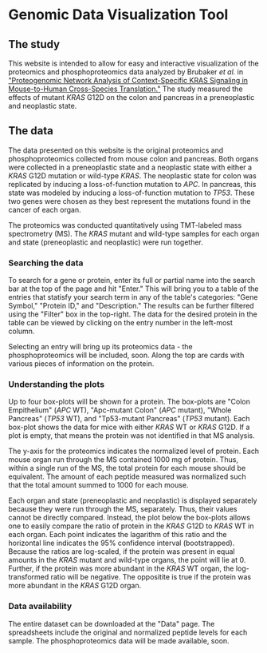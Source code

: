 # Genomic Data Visualization Tool

## The study

This website is intended to allow for easy and interactive visualization of the proteomics and phosphoproteomics data analyzed by Brubaker *et al.* in ["Proteogenomic Network Analysis of Context-Specific KRAS Signaling in Mouse-to-Human Cross-Species Translation."](https://www.sciencedirect.com/science/article/pii/S2405471219302388?via%3Dihub)
The study measured the effects of mutant *KRAS* G12D on the colon and pancreas in a preneoplastic and neoplastic state.

## The data

The data presented on this website is the original proteomics and phosphoproteomics collected from mouse colon and pancreas.
Both organs were collected in a preneoplastic state and a neoplastic state with either a *KRAS* G12D mutation or wild-type *KRAS*.
The neoplastic state for colon was replicated by inducing a loss-of-function mutation to *APC*.
In pancreas, this state was modeled by inducing a loss-of-function mutation to *TP53*.
These two genes were chosen as they best represent the mutations found in the cancer of each organ.

The proteomics was conducted quantitatively using TMT-labeled mass spectrometry (MS).
The *KRAS* mutant and wild-type samples for each organ  and state (preneoplastic and neoplastic) were run together.

### Searching the data

To search for a gene or protein, enter its full or partial name into the search bar at the top of the page and hit "Enter."
This will bring you to a table of the entries that statisfy your search term in any of the table's categories: "Gene Symbol," "Protein ID," and "Description."
The results can be further filtered using the "Filter" box in the top-right.
The data for the desired protein in the table can be viewed by clicking on the entry number in the left-most column.

Selecting an entry will bring up its proteomics data - the phosphoproteomics will be included, soon.
Along the top are cards with various pieces of information on the protein.

### Understanding the plots

Up to four box-plots will be shown for a protein.
The box-plots are "Colon Empithelium" (*APC* WT), "Apc-mutant Colon" (*APC* mutant), "Whole Pancreas" (*TP53* WT), and "Tp53-mutant Pancreas" (*TP53* mutant).
Each box-plot shows the data for mice with either *KRAS* WT or *KRAS* G12D.
If a plot is empty, that means the protein was not identified in that MS analysis.

The y-axis for the proteomics indicates the normalized level of protein.
Each mouse organ run through the MS contained 1000 mg of protein.
Thus, within a single run of the MS, the total protein for each mouse should be equivalent.
The amount of each peptide measured was normalized such that the total amount summed to 1000 for each mouse.

Each organ and state (preneoplastic and neoplastic) is displayed separately because they were run through the MS, separately.
Thus, their values cannot be directly compared.
Instead, the plot below the box-plots allows one to easily compare the ratio of protein in the *KRAS* G12D to *KRAS* WT in each organ.
Each point indicates the lagarithm of this ratio and the horizontal line indicates the 95% confidence interval (bootstrapped).
Because the ratios are log-scaled, if the protein was present in equal amounts in the *KRAS* mutant and wild-type organs, the point will lie at 0.
Further, if the protein was more abundant in the *KRAS* WT organ, the log-transformed ratio will be negative.
The oppositite is true if the protein was more abundant in the *KRAS* G12D organ.

### Data availability

The entire dataset can be downloaded at the "Data" page.
The spreadsheets include the original and normalized peptide levels for each sample.
The phosphoproteomics data will be made available, soon.
